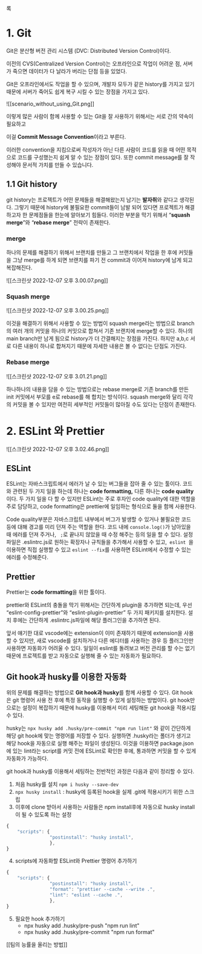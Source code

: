 록
# 1. Git

Git은 분산형 버전 관리 시스템 (DVC: Distributed Version Control)이다.

이전의 CVS(Centralized Version Control)는 오프라인으로 작업이 어려운 점, 서버가 죽으면 데이터가 다 날라가 버리는 단점 등을 있었다.

Git은 오프라인에서도 작업을 할 수 있으며, 개발자 모두가 같은 history를 가지고 있기 때문에 서버가 죽어도 쉽게 복구 시킬 수 있는 장점을 가지고 있다.

![[scenario_without_using_Git.png]]

이렇게 많은 사람이 함께 사용할 수 있는 Git을 잘 사용하기 위해서는 서로 간의 약속이 필요하고 

이걸 **Commit Message Convention**이라고 부른다. 

이러한 convention을 지킴으로써 작성자가 아닌 다른 사람이 코드를 읽을 때 어떤 목적으로 코드를 구성했는지 쉽게 알 수 있는 장점이 있다. 또한 commit message를 잘 작성해야 문서적 가치를 만들 수 있습니다.

## 1.1 Git history 

git history는 프로젝트가 어떤 문제들을 해결해왔는지 남기는 **발자취**와 같다고 생각된다. 그렇기 때문에 history에 불필요한 commit들이 남발 되어 있다면 프로젝트가 해결하고자 한 문제점들을 한눈에 알아보기 힘들다. 이러한 부분을 막기 위해서 “**squash merge**”와 “**rebase merge**” 전략이 존재한다.

### merge

하나의 문제를 해결하기 위해서 브랜치를 만들고 그 브랜치에서 작업을 한 후에 커밋들을 그냥 merge를 하게 되면 브랜치를 파기 전 commit과 이어져 history에 남게 되고 복잡해진다.

![[스크린샷 2022-12-07 오후 3.00.07.png]]

### Squash merge

![[스크린샷 2022-12-07 오후 3.00.25.png]]

이것을 해결하기 위해서 사용할 수 있는 방법이 squash merge라는 방법으로 branch의 여러 개의 커밋을 하나의 커밋으로 합쳐서 기존 브랜치에 merge할 수 있다. 하나의 main branch만 남게 됨으로 history가 더 간결해지는 장점을 가진다. 
하지만 a,b,c 서로 다른 내용이 하나로 합쳐지기 때문에 자세한 내용은 볼 수 없다는 단점도 가진다.

### Rebase merge
![[스크린샷 2022-12-07 오후 3.01.21.png]]

하나하나의 내용을 담을 수 있는 방법으로는 rebase merge로 기존 branch를 만든 init 커밋에서 부모를 e로 rebase를 해 합치는 방식이다. squash merge와 달리 각각의 커밋을 볼 수 있지만 여전히 세부적인 커밋들이 많아질 수도 있다는 단점이 존재한다.

# 2. ESLint 와 Prettier

![[스크린샷 2022-12-07 오후 3.02.46.png]]

## ESLint

ESLint는 자바스크립트에서 에러가 날 수 있는 버그들을 잡아 줄 수 있는 툴이다.
코드와 관련된 두 가지 일을 하는데 하나는 **code formatting,** 다른 하나는 **code quality**이다. 두 가지 일을 다 할 수 있지만 ESLint는 주로 후자인 code quality에 대한 역할을 주로 담당하고, code formatting은 prettier에 일임하는 형식으로 둘을 함께 사용한다.

Code quality부분은 자바스크립트 내부에서 버그가 발생할 수 있거나 불필요한 코드 등에 대해 경고를 미리 던져 주는 역할을 한다. 코드 내에 `console.log()`가 남아있을 때 에러를 던져 주거나, ` ;`로 끝나지 않았을 때 수정 해주는 등의 일을 할 수 있다. 설정 파일은 .eslintrc.js로 원하는 확장자나 규칙들을 추가해서 사용할 수 있고,` eslint `을 이용하면 직접 실행할 수 있고 `eslint --fix`를 사용하면 ESLint에서 수정할 수 있는 에러를 수정해준다.

## Prettier

Prettier는 **code formatting**을 위한 툴이다. 

prettier와 ESLint의 충돌을 막기 위해서는 간단하게 plugin을 추가하면 되는데, 우선 “eslint-config-prettier”와 “eslint-plugin-prettier” 두 가지 패키지를 설치한다. 설치 후에는 간단하게 .eslintrc.js파일에 해당 플러그인을 추가하면 된다.

앞서 얘기한 대로 vscode에는 extension이 이미 존재하기 때문에 extension을 사용할 수 있지만, 새로 vscode를 설치하거나 다른 에디터를 사용하는 경우 등 플러그인만 사용하면 자동화가 어려울 수 있다. 일일이 eslint를 돌려보고 버전 관리를 할 수는 없기 때문에 프로젝트를 받고 자동으로 실행해 줄 수 있는 자동화가 필요하다.

## Git hook과 husky를 이용한 자동화

위의 문제를 해결하는 방법으로 **Git hook과 husky**를 함께 사용할 수 있다.
Git hook은 git 명령어 사용 전 후에 특정 동작을 실행할 수 있게 설정하는 방법이다. git hook만으로는 설정이 복잡하기 때문에 husky를 이용해서 미리 세팅해둔 git hook을 적용시킬 수 있다.

husky는 `npx husky add .husky/pre-commit "npm run lint"` 와 같이 간단하게 해당 git hook에 맞는 명령어를 저장할 수 있다. 실행하면 .husky라는 폴더가 생기고 해당 hook을 자동으로 실행 해주는 파일이 생성된다. 이것을 이용하면 package.json에 있는 lint라는 script를 커밋 전에 ESLint로 확인한 후에, 통과하면 커밋을 할 수 있게 자동화가 가능하다.

git hook과 husky를 이용해서 세팅하는 전반적인 과정은 다음과 같이 정리할 수 있다.

1.  처음 husky를 설치 `npm i husky --save-dev`
2. `npx husky install` : husky에 등록된 hook을 실제 .git에 적용시키기 위한 스크립
3. 이후에 clone 받아서 사용하는 사람들은 npm install후에 자동으로 husky install 이 될 수 있도록 하는 설정
```js
{  
	"scripts": { 
				"postinstall": "husky install", 	
				}, 
}
```
    
4.  scripts에 자동화할 ESLint와 Prettier 명령어 추가하기
    
```js
{  
	"scripts": { 
				"postinstall": "husky install", 	
				"format": "prettier --cache --write .", 	
				"lint": "eslint --cache .",   
				}, 
}
```


5. 필요한 hook 추가하기
	- npx husky add .husky/pre-push "npm run lint"
	- npx husky add .husky/pre-commit "npm run format"


[[팀의 능률을 올리는 방법]]




